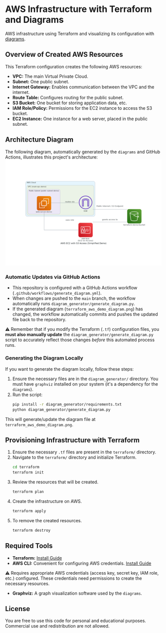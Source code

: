 # AWS Infrastructure with Terraform and Diagrams
AWS infrastructure using Terraform and visualizing its configuration with [diagrams](https://diagrams.mingrammer.com/).


## Overview of Created AWS Resources
This Terraform configuration creates the following AWS resources:

* **VPC:** The main Virtual Private Cloud.
* **Subnet:** One public subnet.
* **Internet Gateway:** Enables communication between the VPC and the internet.
* **Route Table:** Configures routing for the public subnet.
* **S3 Bucket:** One bucket for storing application data, etc.
* **IAM Role/Policy:** Permissions for the EC2 instance to access the S3 bucket.
* **EC2 Instance:** One instance for a web server, placed in the public subnet.


## Architecture Diagram
The following diagram, automatically generated by the `diagrams` and GitHub Actions, illustrates this project's architecture:
![AWS Architecture Diagram](terraform_aws_demo_diagram.png)

### Automatic Updates via GitHub Actions
- This repository is configured with a GitHub Actions workflow (`.github/workflows/generate_diagram.yml`).
- When changes are pushed to the `main` branch, the workflow automatically runs `diagram_generator/generate_diagram.py`.
- If the generated diagram (`terraform_aws_demo_diagram.png`) has changed, the workflow automatically commits and pushes the updated file back to the repository.

⚠️ Remember that if you modify the Terraform (`.tf`) configuration files, you **must also manually update** the `diagram_generator/generate_diagram.py` script to accurately reflect those changes *before* this automated process runs.

### Generating the Diagram Locally
If you want to generate the diagram locally, follow these steps:
1. Ensure the necessary files are in the `diagram_generator/` directory. You must have `graphviz` installed on your system (it's a dependency for the `diagrams`).
2. Run the script:
    ```bash
    pip install -r diagram_generator/requirements.txt
    python diagram_generator/generate_diagram.py
    ```

This will generate/update the diagram file at `terraform_aws_demo_diagram.png`.


## Provisioning Infrastructure with Terraform
1. Ensure the necessary `.tf` files are present in the `terraform/` directory.
2. Navigate to the `terraform/` directory and initialize Terraform.
   ```bash
   cd terraform
   terraform init
   ```
3. Review the resources that will be created.
   ```bash
   terraform plan
   ```
4. Create the infrastructure on AWS.
   ```bash
   terraform apply
   ```
5. To remove the created resources.
   ```bash
   terraform destroy
   ```


## Required Tools
- **Terraform:** [Install Guide](https://learn.hashicorp.com/tutorials/terraform/install-cli)
- **AWS CLI:** Convenient for configuring AWS credentials. [Install Guide](https://docs.aws.amazon.com/cli/latest/userguide/getting-started-install.html)

⚠️ Requires appropriate AWS credentials (access key, secret key, IAM role, etc.) configured. These credentials need permissions to create the necessary resources.
- **Graphviz:** A graph visualization software used by the `diagrams`.


## License
You are free to use this code for personal and educational purposes. Commercial use and redistribution are not allowed.
